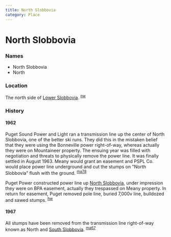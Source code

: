 ```yaml
---
title: North Slobbovia
category: Place
---
```

# North Slobbovia
### Names

- North Slobbovia
- North

### Location

The north side of [Lower Slobbovia](/Run/Lower-Slobbovia). <sup>[nw][]</sup>

### History

#### 1962

Puget Sound Power and Light ran a transmission line up the center of North Slobbovia, one of the better ski runs. They did this in the mistaken belief that they were using the Bonneville power right-of-way, whereas actually they were on Mountaineer property. The ensuing year was filled with negotiation and threats to physically remove the power line. It was finally settled in August 1963. Meany would grant an easement and PSPL Co. would place power line underground and cut the stumps on "North Slobbovia" flush with the ground. <sup>[ma78][]</sup>

Puget Power constructed power line up [North Slobbovia](/Run/North-Slobbovia), under impression they were on BPA easement, actually they trespassed on Meany property. In return for easement, Puget removed pole line, buried 7,000v line, bulldozed and sawed stumps. <sup>[hw][]</sup>

#### 1967

All stumps have been removed from the transmission line right-of-way known as North and [South Slobbovia](/Run/South-Slobbovia). <sup>[ma67][]</sup>


[hw]: /History/Walt "Meany History, by Walt Little"
[ma67]: /Mountaineer-Annual#1967
[ma78]: /Mountaineer-Annual#1978
[nw]: /Names-Walt "Meany Names by Walter Little, 1984"
